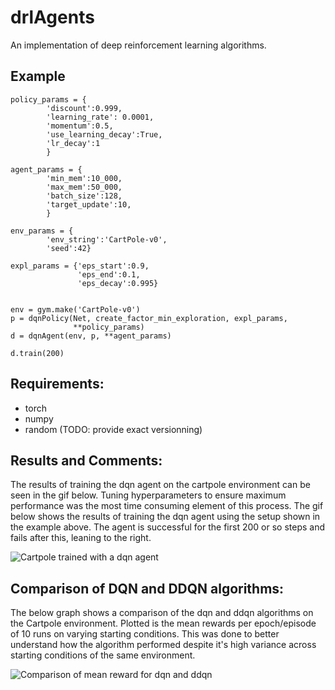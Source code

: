 # drlAgents

An implementation of deep reinforcement learning algorithms.

## Example

```
policy_params = {
        'discount':0.999,
        'learning_rate': 0.0001,
        'momentum':0.5,
        'use_learning_decay':True,
        'lr_decay':1
        }

agent_params = {
        'min_mem':10_000,
        'max_mem':50_000,
        'batch_size':128,
        'target_update':10,
        }

env_params = {
        'env_string':'CartPole-v0',
        'seed':42}

expl_params = {'eps_start':0.9,
               'eps_end':0.1,
               'eps_decay':0.995}


env = gym.make('CartPole-v0')
p = dqnPolicy(Net, create_factor_min_exploration, expl_params,
              **policy_params)
d = dqnAgent(env, p, **agent_params)

d.train(200)
```
## Requirements:
- torch
- numpy
- random
(TODO: provide exact versionning)

## Results and Comments:

The results of training the dqn agent on the cartpole environment can be seen in the gif below. Tuning hyperparameters to ensure maximum performance was the most time consuming element of this process. The gif below shows the results of training the dqn agent using the setup shown in the example above. The agent is successful for the first 200 or so steps and fails after this, leaning to the right.

![Cartpole trained with a dqn agent](https://github.com/williambankes/drlAgents/blob/master/figures/cartpole.gif?raw=true)

## Comparison of DQN and DDQN algorithms:

The below graph shows a comparison of the dqn and ddqn algorithms on the Cartpole environment. Plotted is the mean rewards per epoch/episode of 10 runs on varying starting conditions. This was done to better understand how the algorithm performed despite it's high variance across starting conditions of the same environment. 

![Comparison of mean reward for dqn and ddqn](https://github.com/williambankes/drlAgents/blob/master/figures/dqn_vs_ddqn_2.png?raw=true)
